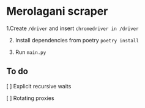 # Merolagani scraper

1.Create `/driver` and insert `chromedriver in /driver`

2. Install dependencies from poetry `poetry install`

3. Run `main.py`

## To do
[ ] Explicit recursive waits

[ ] Rotating proxies

